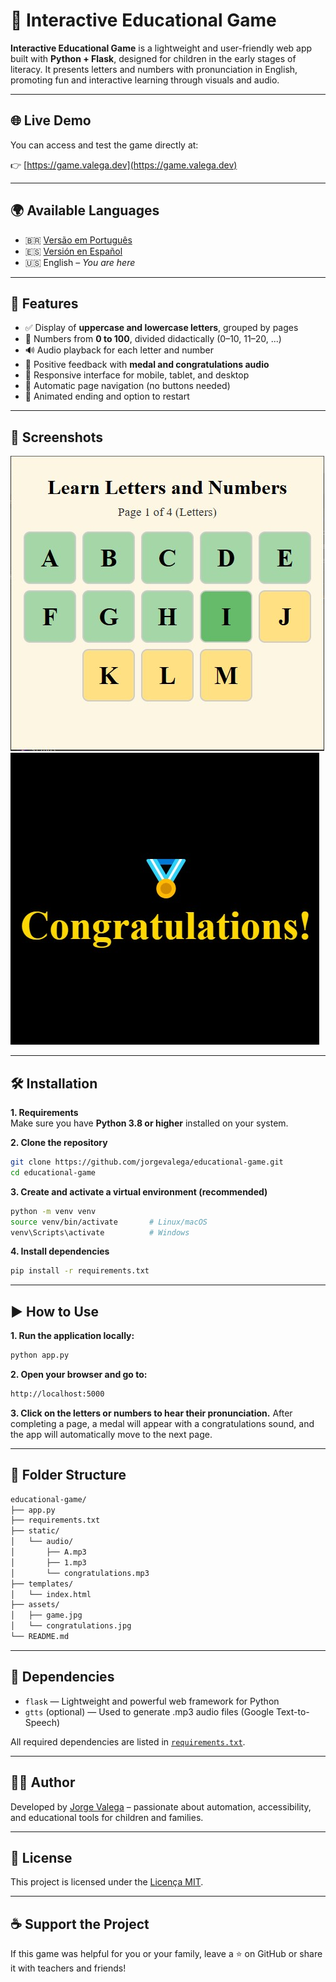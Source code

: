 # 🧠 Interactive Educational Game

**Interactive Educational Game** is a lightweight and user-friendly web app built with **Python + Flask**, designed for children in the early stages of literacy. It presents letters and numbers with pronunciation in English, promoting fun and interactive learning through visuals and audio.

---

## 🌐 Live Demo

You can access and test the game directly at:

👉 [https://game.valega.dev](https://game.valega.dev)

---

## 🌍 Available Languages

- 🇧🇷 [Versão em Português](https://github.com/jorgevalega/jogo-educativo)
- 🇪🇸 [Versión en Español](https://github.com/jorgevalega/juego-educativo)
- 🇺🇸 English – *You are here*

---

## 🚀 Features

- ✅ Display of **uppercase and lowercase letters**, grouped by pages
- 🔢 Numbers from **0 to 100**, divided didactically (0–10, 11–20, ...)
- 🔊 Audio playback for each letter and number
- 🏅 Positive feedback with **medal and congratulations audio**
- 📱 Responsive interface for mobile, tablet, and desktop
- 🔄 Automatic page navigation (no buttons needed)
- 🎉 Animated ending and option to restart

---

## 📸 Screenshots

![Educational Game](assets/game.jpg)
![Medal and congratulations](assets/congratulations.jpg)

---

## 🛠️ Installation

**1. Requirements**  
Make sure you have **Python 3.8 or higher** installed on your system.

**2. Clone the repository**

```bash
git clone https://github.com/jorgevalega/educational-game.git
cd educational-game
```

**3. Create and activate a virtual environment (recommended)**

```bash
python -m venv venv
source venv/bin/activate       # Linux/macOS
venv\Scripts\activate          # Windows
```
**4. Install dependencies**

```bash
pip install -r requirements.txt
```

---

## ▶️ How to Use

**1. Run the application locally:**

```bash
python app.py
```

**2. Open your browser and go to:**

```bash
http://localhost:5000
```

**3. Click on the letters or numbers to hear their pronunciation.**
After completing a page, a medal will appear with a congratulations sound, and the app will automatically move to the next page.

---

## 📁 Folder Structure

```bash
educational-game/
├── app.py
├── requirements.txt
├── static/
│   └── audio/
│       ├── A.mp3
│       ├── 1.mp3
│       └── congratulations.mp3
├── templates/
│   └── index.html
├── assets/
│   ├── game.jpg
│   └── congratulations.jpg
└── README.md
```

---

## 🧾 Dependencies

- `flask` — Lightweight and powerful web framework for Python
- `gtts` (optional) — Used to generate .mp3 audio files (Google Text-to-Speech)

All required dependencies are listed in [`requirements.txt`](requirements.txt).

---

## 🧑‍💻 Author

Developed by [Jorge Valega](https://github.com/jorgevalega) – passionate about automation, accessibility, and educational tools for children and families.

---

## 📄 License

This project is licensed under the [Licença MIT](LICENSE).

---

## ☕ Support the Project

If this game was helpful for you or your family, leave a ⭐ on GitHub or share it with teachers and friends!
